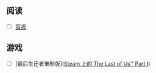 
## 阅读

- [ ]  [盲视 ](https://book.douban.com/subject/10608453/)

## 游戏

- [ ]  [最后生还者重制版]([Steam 上的 The Last of Us™ Part I](https://store.steampowered.com/app/1888930/The_Last_of_Us_Part_I/))



